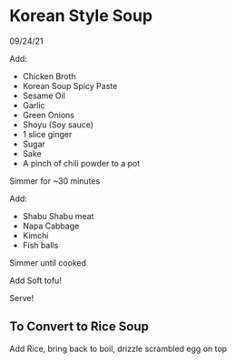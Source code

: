 # Korean Style Soup #
09/24/21

Add:
- Chicken Broth
- Korean Soup Spicy Paste
- Sesame Oil
- Garlic
- Green Onions
- Shoyu (Soy sauce)
- 1 slice ginger
- Sugar
- Sake
- A pinch of chili powder
to a pot

Simmer for ~30 minutes

Add:
- Shabu Shabu meat
- Napa Cabbage
- Kimchi
- Fish balls

Simmer until cooked

Add Soft tofu!

Serve!

## To Convert to Rice Soup ##

Add Rice, bring back to boil, drizzle scrambled egg on top